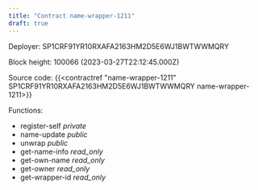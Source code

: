 ```yaml
---
title: "Contract name-wrapper-1211"
draft: true
---
```

Deployer: SP1CRF91YR10RXAFA2163HM2D5E6WJ1BWTWWMQRY


 



Block height: 100066 (2023-03-27T22:12:45.000Z)

Source code: {{<contractref "name-wrapper-1211" SP1CRF91YR10RXAFA2163HM2D5E6WJ1BWTWWMQRY name-wrapper-1211>}}

Functions:

* register-self _private_
* name-update _public_
* unwrap _public_
* get-name-info _read_only_
* get-own-name _read_only_
* get-owner _read_only_
* get-wrapper-id _read_only_
